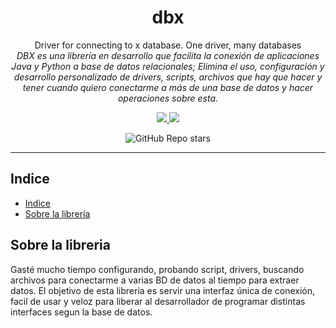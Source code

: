 <h1 align="center">dbx</h1>

<p align="center">
  Driver for connecting to x database. One driver, many databases
  <br>
  <i>DBX es una librería en desarrollo que facilita la conexión de aplicaciones Java y Python a base de datos relacionales; Elimina el uso, configuración y desarrollo personalizado de drivers, scripts, archivos que hay que hacer y tener cuando quiero conectarme a más de una base de datos y hacer operaciones sobre esta.
    </i>
  <br>
  
  <p align="center">
    <a href="https://test.pypi.org/project/spanlp/">
      <img src="https://img.shields.io/badge/version-v0.0.0-green"/>
    </a>
  <a href="https://test.pypi.org/project/spanlp/">
      <img src="https://img.shields.io/badge/license-MIT-brightgreen"/>
    </a>
  </p>
  
  <p align="center">
    <img alt="GitHub Repo stars" src="https://img.shields.io/github/stars/jfreddypuentes/dbx?style=social">
  </p>
</p>

<hr>

## Indice
- [Indice](#indice)
- [Sobre la librería](#sobre-la-librería)

## Sobre la libreria
Gasté mucho tiempo configurando, probando script, drivers, buscando archivos para conectarme a varias BD de datos al tiempo para extraer datos.
El objetivo de esta libreria es servir una interfaz única de conexión, facil de usar y veloz para liberar al desarrollador de programar distintas interfaces segun la base de datos.
